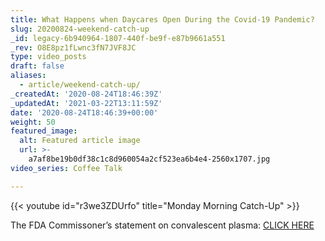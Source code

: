 ```yaml
---
title: What Happens when Daycares Open During the Covid-19 Pandemic?
slug: 20200824-weekend-catch-up
_id: legacy-6b940964-1807-440f-be9f-e87b9661a551
_rev: O8E8pz1fLwnc3fN7JVF8JC
type: video_posts
draft: false
aliases:
  - article/weekend-catch-up/
_createdAt: '2020-08-24T18:46:39Z'
_updatedAt: '2021-03-22T13:11:59Z'
date: '2020-08-24T18:46:39+00:00'
weight: 50
featured_image:
  alt: Featured article image
  url: >-
    a7af8be19b0df38c1c8d960054a2cf523ea6b4e4-2560x1707.jpg
video_series: Coffee Talk

---
```

{{< youtube id="r3we3ZDUrfo" title="Monday Morning Catch-Up" >}}

The FDA Commissoner’s statement on convalescent plasma: [CLICK HERE](https://smarthernews.com/article/hahn-on-convalescent-plasma/)